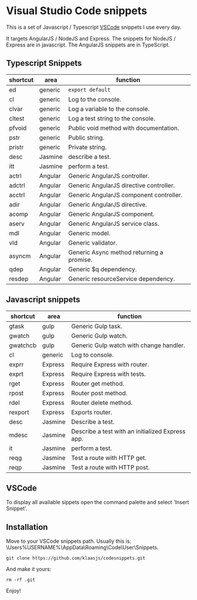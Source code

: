 # Visual Studio Code snippets
This is a set of Javascript / Typescript [VSCode](https://code.visualstudio.com) snippets I use every day.

It targets AngularJS / NodeJS and Express. The snippets for NodeJS / Express are in javascript. The AngularJS snippets are in TypeScript.

## Typescript Snippets

|shortcut |area    |function
|-------- |----    |--------
|ed       |generic |`export default`
|cl       |generic |Log to the console.
|clvar    |generic |Log a variable to the console.
|cltest   |generic |Log a test string to the console.
|pfvoid   |generic |Public void method with documentation.
|pstr     |generic |Public string.
|pristr   |generic |Private string.
|desc     |Jasmine |describe a test.
|itt      |Jasmine |perform a test.
|actrl    |Angular |Generic AngularJS controller.
|adctrl   |Angular |Generic AngularJS directive controller.
|acctrl   |Angular |Generic AngularJS component controller.
|adir     |Angular |Generic AngularJS directive.
|acomp    |Angular |Generic AngularJS component.
|aserv    |Angular |Generic AngularJS service class.
|mdl      |Angular |Generic model.
|vld      |Angular |Generic validator.
|asyncm   |Angular |Generic Async method returning a promise.
|qdep     |Angular |Generic $q dependency.
|resdep   |Angular |Generic resourceService dependency.

## Javascript snippets
|shortcut |area    |function
|-------- |----    |--------
|gtask    |gulp    |Generic Gulp task.
|gwatch   |gulp    |Generic Gulp watch.
|gwatchcb |gulp    |Generic Gulp watch with change handler.
|cl       |generic |Log to console.
|exprr    |Express |Require Express with router.
|exprt    |Express |Require Express with tests.
|rget     |Express |Router get method.
|rpost    |Express |Router post method.
|rdel     |Express |Router delete method.
|rexport  |Express |Exports router.
|desc     |Jasmine |Describe a test.
|mdesc    |Jasmine |Describe a test with an initialized Express app.
|it       |Jasmine |perform a test.
|reqg     |Jasmine |Test a route with HTTP get.
|reqp     |Jasmine |Test a route with HTTP post.

## VSCode
To display all available sippets open the command palette and select 'Insert Snippet'.

## Installation
Move to your VSCode snippets path. Usually this is: \Users\%USERNAME%\AppData\Roaming\Code\User\Snippets.

```
git clone https://github.com/klaasjs/codesnippets.git
```

And make it yours:
```
rm -rf .git
```

Enjoy!